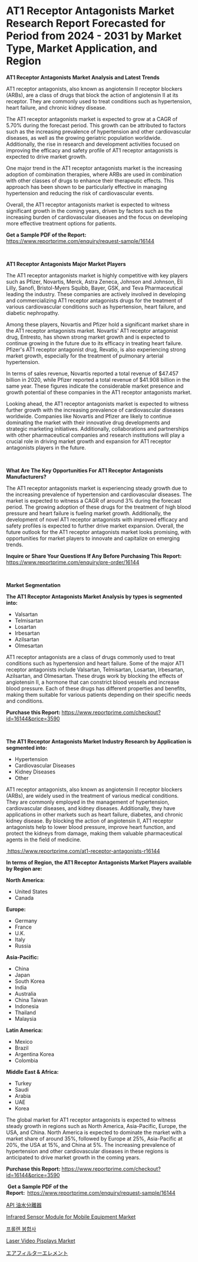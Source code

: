 <p><h1>AT1 Receptor Antagonists Market Research Report Forecasted for Period from 2024 -  2031 by Market Type, Market Application, and Region</h1></p><p><strong>AT1 Receptor Antagonists Market Analysis and Latest Trends</strong></p>
<p><p>AT1 receptor antagonists, also known as angiotensin II receptor blockers (ARBs), are a class of drugs that block the action of angiotensin II at its receptor. They are commonly used to treat conditions such as hypertension, heart failure, and chronic kidney disease.</p><p>The AT1 receptor antagonists market is expected to grow at a CAGR of 5.70% during the forecast period. This growth can be attributed to factors such as the increasing prevalence of hypertension and other cardiovascular diseases, as well as the growing geriatric population worldwide. Additionally, the rise in research and development activities focused on improving the efficacy and safety profile of AT1 receptor antagonists is expected to drive market growth.</p><p>One major trend in the AT1 receptor antagonists market is the increasing adoption of combination therapies, where ARBs are used in combination with other classes of drugs to enhance their therapeutic effects. This approach has been shown to be particularly effective in managing hypertension and reducing the risk of cardiovascular events.</p><p>Overall, the AT1 receptor antagonists market is expected to witness significant growth in the coming years, driven by factors such as the increasing burden of cardiovascular diseases and the focus on developing more effective treatment options for patients.</p></p>
<p><strong>Get a Sample PDF of the Report:&nbsp;</strong> <a href="https://www.reportprime.com/enquiry/request-sample/16144">https://www.reportprime.com/enquiry/request-sample/16144</a></p>
<p>&nbsp;</p>
<p><strong>AT1 Receptor Antagonists Major Market Players</strong></p>
<p><p>The AT1 receptor antagonists market is highly competitive with key players such as Pfizer, Novartis, Merck, Astra Zeneca, Johnson and Johnson, Eli Lilly, Sanofi, Bristol-Myers Squibb, Bayer, GSK, and Teva Pharmaceutical leading the industry. These companies are actively involved in developing and commercializing AT1 receptor antagonists drugs for the treatment of various cardiovascular conditions such as hypertension, heart failure, and diabetic nephropathy.</p><p>Among these players, Novartis and Pfizer hold a significant market share in the AT1 receptor antagonists market. Novartis' AT1 receptor antagonist drug, Entresto, has shown strong market growth and is expected to continue growing in the future due to its efficacy in treating heart failure. Pfizer's AT1 receptor antagonist drug, Revatio, is also experiencing strong market growth, especially for the treatment of pulmonary arterial hypertension.</p><p>In terms of sales revenue, Novartis reported a total revenue of $47.457 billion in 2020, while Pfizer reported a total revenue of $41.908 billion in the same year. These figures indicate the considerable market presence and growth potential of these companies in the AT1 receptor antagonists market.</p><p>Looking ahead, the AT1 receptor antagonists market is expected to witness further growth with the increasing prevalence of cardiovascular diseases worldwide. Companies like Novartis and Pfizer are likely to continue dominating the market with their innovative drug developments and strategic marketing initiatives. Additionally, collaborations and partnerships with other pharmaceutical companies and research institutions will play a crucial role in driving market growth and expansion for AT1 receptor antagonists players in the future.</p></p>
<p>&nbsp;</p>
<p><strong>What Are The Key Opportunities For AT1 Receptor Antagonists Manufacturers?</strong></p>
<p><p>The AT1 receptor antagonists market is experiencing steady growth due to the increasing prevalence of hypertension and cardiovascular diseases. The market is expected to witness a CAGR of around 3% during the forecast period. The growing adoption of these drugs for the treatment of high blood pressure and heart failure is fueling market growth. Additionally, the development of novel AT1 receptor antagonists with improved efficacy and safety profiles is expected to further drive market expansion. Overall, the future outlook for the AT1 receptor antagonists market looks promising, with opportunities for market players to innovate and capitalize on emerging trends.</p></p>
<p><strong>Inquire or Share Your Questions If Any Before Purchasing This Report:</strong> <a href="https://www.reportprime.com/enquiry/pre-order/16144">https://www.reportprime.com/enquiry/pre-order/16144</a></p>
<p>&nbsp;</p>
<p><strong>Market Segmentation</strong></p>
<p><strong>The AT1 Receptor Antagonists Market Analysis by types is segmented into:</strong></p>
<p><ul><li>Valsartan</li><li>Telmisartan</li><li>Losartan</li><li>Irbesartan</li><li>Azilsartan</li><li>Olmesartan</li></ul></p>
<p><p>AT1 receptor antagonists are a class of drugs commonly used to treat conditions such as hypertension and heart failure. Some of the major AT1 receptor antagonists include Valsartan, Telmisartan, Losartan, Irbesartan, Azilsartan, and Olmesartan. These drugs work by blocking the effects of angiotensin II, a hormone that can constrict blood vessels and increase blood pressure. Each of these drugs has different properties and benefits, making them suitable for various patients depending on their specific needs and conditions.</p></p>
<p><strong>Purchase this Report:&nbsp;</strong><a href="https://www.reportprime.com/checkout?id=16144&price=3590">https://www.reportprime.com/checkout?id=16144&price=3590</a></p>
<p>&nbsp;</p>
<p><strong>The AT1 Receptor Antagonists Market Industry Research by Application is segmented into:</strong></p>
<p><ul><li>Hypertension</li><li>Cardiovascular Diseases</li><li>Kidney Diseases</li><li>Other</li></ul></p>
<p><p>AT1 receptor antagonists, also known as angiotensin II receptor blockers (ARBs), are widely used in the treatment of various medical conditions. They are commonly employed in the management of hypertension, cardiovascular diseases, and kidney diseases. Additionally, they have applications in other markets such as heart failure, diabetes, and chronic kidney disease. By blocking the action of angiotensin II, AT1 receptor antagonists help to lower blood pressure, improve heart function, and protect the kidneys from damage, making them valuable pharmaceutical agents in the field of medicine.</p></p>
<p><a href="https://www.reportprime.com/at1-receptor-antagonists-r16144">&nbsp;https://www.reportprime.com/at1-receptor-antagonists-r16144</a></p>
<p><strong>In terms of Region, the AT1 Receptor Antagonists Market Players available by Region are:</strong></p>
<p>
    <p> <strong> North America: </strong>
        <ul>
            <li>United States</li>
            <li>Canada</li>
        </ul>
        </p> 
    <p> <strong> Europe: </strong>
        <ul>
            <li>Germany</li>
            <li>France</li>
            <li>U.K.</li>
            <li>Italy</li>
            <li>Russia</li>
        </ul>
        </p> 
    <p> <strong> Asia-Pacific: </strong>
        <ul>
            <li>China</li>
            <li>Japan</li>
            <li>South Korea</li>
            <li>India</li>
            <li>Australia</li>
            <li>China Taiwan</li>
            <li>Indonesia</li>
            <li>Thailand</li>
            <li>Malaysia</li>
        </ul>
        </p> 
    <p> <strong> Latin America: </strong>
        <ul>
            <li>Mexico</li>
            <li>Brazil</li>
            <li>Argentina Korea</li>
            <li>Colombia</li>
        </ul>
        </p> 
    <p> <strong> Middle East & Africa: </strong>
        <ul>
            <li>Turkey</li>
            <li>Saudi</li>
            <li>Arabia</li>
            <li>UAE</li>
            <li>Korea</li>
        </ul>
    </p>
    </p>
<p><p>The global market for AT1 receptor antagonists is expected to witness steady growth in regions such as North America, Asia-Pacific, Europe, the USA, and China. North America is expected to dominate the market with a market share of around 35%, followed by Europe at 25%, Asia-Pacific at 20%, the USA at 15%, and China at 5%. The increasing prevalence of hypertension and other cardiovascular diseases in these regions is anticipated to drive market growth in the coming years.</p></p>
<p><strong>Purchase this Report: </strong><a href="https://www.reportprime.com/checkout?id=16144&price=3590">https://www.reportprime.com/checkout?id=16144&price=3590</a></p>
<p>&nbsp;<strong>Get a Sample PDF of the Report:&nbsp;&nbsp;</strong><a href="https://www.reportprime.com/enquiry/request-sample/16144">https://www.reportprime.com/enquiry/request-sample/16144</a></p>
<p><strong></strong></p>
<p><p><a href="https://github.com/vhemk0794148/Market-Research-Report-List-1/blob/main/246930725884.md">API 油水分離器</a></p><p><a href="https://www.linkedin.com/pulse/infrared-sensor-module-mobile-equipmentnbspmarket-focuses-market-8l9pe?trackingId=yC4Y5E%2BZFACjbulz7S0ZXg%3D%3D">Infrared Sensor Module for Mobile Equipment Market</a></p><p><a href="https://medium.com/@goonfghyt6587/prolene-%EC%88%98%EC%88%A0%EC%82%AC-%EC%8B%9C%EC%9E%A5-%EA%B7%9C%EB%AA%A8-%EC%8B%9C%EC%9E%A5-%EC%A0%84%EB%A7%9D-%EB%B0%8F-%EC%8B%9C%EC%9E%A5-%EC%98%88%EC%B8%A1-2024%EB%85%84%EB%B6%80%ED%84%B0-2031%EB%85%84%EA%B9%8C%EC%A7%80-9b9efab91f67">프롤렌 봉합사</a></p><p><a href="https://www.linkedin.com/pulse/laser-video-pisplays-market-competitive-analysis-trends-l6dye?trackingId=dWpxxPZ9e1Z6XYE%2FHL4IkA%3D%3D">Laser Video Pisplays Market</a></p><p><a href="https://github.com/nemesis2824/Market-Research-Report-List-1/blob/main/910233925883.md">エアフィルターエレメント</a></p></p>